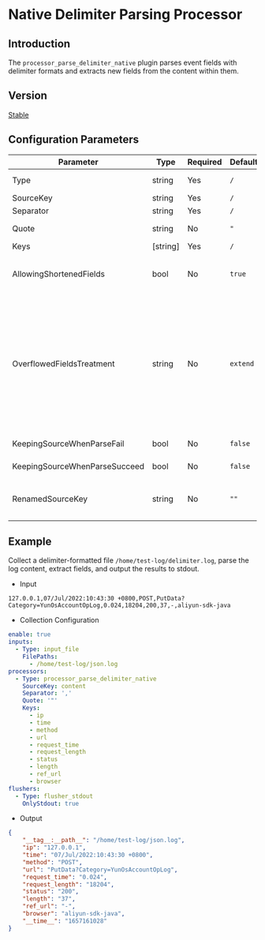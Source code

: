 # Native Delimiter Parsing Processor

## Introduction

The `processor_parse_delimiter_native` plugin parses event fields with delimiter formats and extracts new fields from the content within them.

## Version

[Stable](../stability-level.md)

## Configuration Parameters

| **Parameter** | **Type** | **Required** | **Default** | **Description** |
| --- | --- | --- | --- | --- |
| Type | string | Yes | `/` | Plugin type. Always set to `processor_parse_delimiter_native`. |
| SourceKey | string | Yes | `/` | The source field name. |
| Separator | string | Yes | `/` | The delimiter character. |
| Quote | string | No | `"` | The quote character used in the field. |
| Keys | [string] | Yes | `/` | List of fields to extract. |
| AllowingShortenedFields | bool | No | `true` | Whether to allow fewer extracted fields than the number in Keys. If not allowed, this will be treated as a parsing failure. |
| OverflowedFieldsTreatment | string | No | `extend` | Behavior when more fields are extracted than Keys. Options include:<ul><li>`extend`: Retains extra fields as separate log entries, with field names like \_\_column$i\_\_, where $i is the additional field number, starting from 0.</li><li>`keep`: Retains extra fields as a single entry, with field name \_\_column0\_\_.</li><li>`discard`: Discards extra fields.</li></ul> |
| KeepingSourceWhenParseFail | bool | No | `false` | Whether to keep the source field when parsing fails. |
| KeepingSourceWhenParseSucceed | bool | No | `false` | Whether to keep the source field when parsing succeeds. |
| RenamedSourceKey | string | No | `""` | Field name to use when keeping the source field. If not provided, the source field will not be renamed by default. |

## Example

Collect a delimiter-formatted file `/home/test-log/delimiter.log`, parse the log content, extract fields, and output the results to stdout.

- Input

```plain
127.0.0.1,07/Jul/2022:10:43:30 +0800,POST,PutData?Category=YunOsAccountOpLog,0.024,18204,200,37,-,aliyun-sdk-java
```

- Collection Configuration

```yaml
enable: true
inputs:
  - Type: input_file
    FilePaths:
      - /home/test-log/json.log
processors:
  - Type: processor_parse_delimiter_native
    SourceKey: content
    Separator: ','
    Quote: '"'
    Keys:
      - ip
      - time
      - method
      - url
      - request_time
      - request_length
      - status
      - length
      - ref_url
      - browser
flushers:
  - Type: flusher_stdout
    OnlyStdout: true
```

- Output

```json
{
    "__tag__:__path__": "/home/test-log/json.log",
    "ip": "127.0.0.1",
    "time": "07/Jul/2022:10:43:30 +0800",
    "method": "POST",
    "url": "PutData?Category=YunOsAccountOpLog",
    "request_time": "0.024",
    "request_length": "18204",
    "status": "200",
    "length": "37",
    "ref_url": "-",
    "browser": "aliyun-sdk-java",
    "__time__": "1657161028"
}
```
